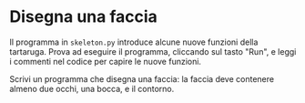 # Disegna una faccia

Il programma in `skeleton.py` introduce alcune nuove funzioni della tartaruga. Prova ad eseguire il programma, cliccando sul tasto "Run", e leggi i commenti nel codice per capire le nuove funzioni.

Scrivi un programma che disegna una faccia: la faccia deve contenere almeno due occhi, una bocca, e il contorno.